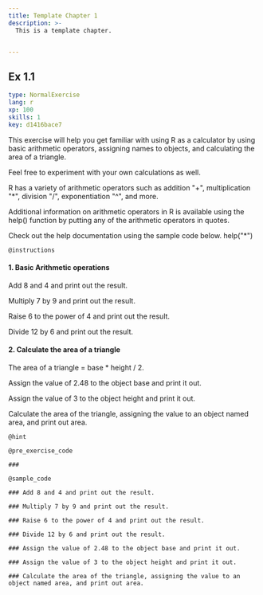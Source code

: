 ```yaml
---
title: Template Chapter 1
description: >-
  This is a template chapter.


---
```

## Ex 1.1

```yaml
type: NormalExercise
lang: r
xp: 100
skills: 1
key: d1416bace7
```

This exercise will help you get familiar with using R as a calculator by using basic arithmetic operators, assigning names to objects, and calculating the area of a triangle.

Feel free to experiment with your own calculations as well.

R has a variety of arithmetic operators such as addition "+", multiplication "*",  division "/", exponentiation "^", and more.

Additional information on arithmetic operators in R is available using the help() function  by putting any of the arithmetic operators in quotes.

Check out the help documentation using the sample code below.
help("*")

`@instructions`
#### 1. Basic Arithmetic operations

Add 8 and 4 and print out the result.

Multiply 7 by 9 and print out the result.

Raise 6 to the power of 4 and print out the result.

Divide 12 by 6 and print out the result.

#### 2. Calculate the area of a triangle

The area of a triangle = base * height / 2.

Assign the value of 2.48 to the object base and print it out.

Assign the value of 3 to the object height and print it out.

Calculate the area of the triangle, assigning the value to an object named area, and print out area.

`@hint`


`@pre_exercise_code`
```{r}
### 

```
`@sample_code`
```{r}
### Add 8 and 4 and print out the result.

### Multiply 7 by 9 and print out the result.

### Raise 6 to the power of 4 and print out the result.

### Divide 12 by 6 and print out the result.

### Assign the value of 2.48 to the object base and print it out.

### Assign the value of 3 to the object height and print it out.

### Calculate the area of the triangle, assigning the value to an object named area, and print out area.
```






